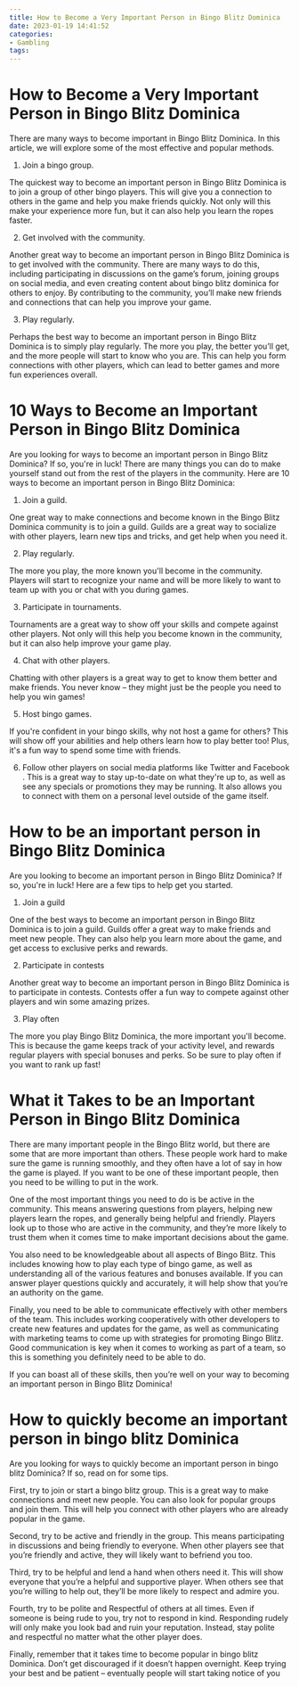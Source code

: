 ```yaml
---
title: How to Become a Very Important Person in Bingo Blitz Dominica
date: 2023-01-19 14:41:52
categories:
- Gambling
tags:
---
```



#  How to Become a Very Important Person in Bingo Blitz Dominica

There are many ways to become important in Bingo Blitz Dominica. In this article, we will explore some of the most effective and popular methods.

1) Join a bingo group.

The quickest way to become an important person in Bingo Blitz Dominica is to join a group of other bingo players. This will give you a connection to others in the game and help you make friends quickly. Not only will this make your experience more fun, but it can also help you learn the ropes faster.

2) Get involved with the community.

Another great way to become an important person in Bingo Blitz Dominica is to get involved with the community. There are many ways to do this, including participating in discussions on the game’s forum, joining groups on social media, and even creating content about bingo blitz dominica for others to enjoy. By contributing to the community, you’ll make new friends and connections that can help you improve your game.

3) Play regularly.

Perhaps the best way to become an important person in Bingo Blitz Dominica is to simply play regularly. The more you play, the better you’ll get, and the more people will start to know who you are. This can help you form connections with other players, which can lead to better games and more fun experiences overall.

#  10 Ways to Become an Important Person in Bingo Blitz Dominica

Are you looking for ways to become an important person in Bingo Blitz Dominica? If so, you're in luck! There are many things you can do to make yourself stand out from the rest of the players in the community. Here are 10 ways to become an important person in Bingo Blitz Dominica:

1. Join a guild.

One great way to make connections and become known in the Bingo Blitz Dominica community is to join a guild. Guilds are a great way to socialize with other players, learn new tips and tricks, and get help when you need it.

2. Play regularly.

The more you play, the more known you'll become in the community. Players will start to recognize your name and will be more likely to want to team up with you or chat with you during games.

3. Participate in tournaments.

Tournaments are a great way to show off your skills and compete against other players. Not only will this help you become known in the community, but it can also help improve your game play.

4. Chat with other players.

Chatting with other players is a great way to get to know them better and make friends. You never know – they might just be the people you need to help you win games!

5. Host bingo games.

If you're confident in your bingo skills, why not host a game for others? This will show off your abilities and help others learn how to play better too! Plus, it's a fun way to spend some time with friends.


6. Follow other players on social media platforms like Twitter and Facebook .
This is a great way to stay up-to-date on what they're up to, as well as see any specials or promotions they may be running. It also allows you to connect with them on a personal level outside of the game itself.

#  How to be an important person in Bingo Blitz Dominica

Are you looking to become an important person in Bingo Blitz Dominica? If so, you're in luck! Here are a few tips to help get you started.

1. Join a guild

One of the best ways to become an important person in Bingo Blitz Dominica is to join a guild. Guilds offer a great way to make friends and meet new people. They can also help you learn more about the game, and get access to exclusive perks and rewards.

2. Participate in contests

Another great way to become an important person in Bingo Blitz Dominica is to participate in contests. Contests offer a fun way to compete against other players and win some amazing prizes.

3. Play often

The more you play Bingo Blitz Dominica, the more important you'll become. This is because the game keeps track of your activity level, and rewards regular players with special bonuses and perks. So be sure to play often if you want to rank up fast!

#  What it Takes to be an Important Person in Bingo Blitz Dominica 

There are many important people in the Bingo Blitz world, but there are some that are more important than others. These people work hard to make sure the game is running smoothly, and they often have a lot of say in how the game is played. If you want to be one of these important people, then you need to be willing to put in the work.

One of the most important things you need to do is be active in the community. This means answering questions from players, helping new players learn the ropes, and generally being helpful and friendly. Players look up to those who are active in the community, and they’re more likely to trust them when it comes time to make important decisions about the game.

You also need to be knowledgeable about all aspects of Bingo Blitz. This includes knowing how to play each type of bingo game, as well as understanding all of the various features and bonuses available. If you can answer player questions quickly and accurately, it will help show that you’re an authority on the game.

Finally, you need to be able to communicate effectively with other members of the team. This includes working cooperatively with other developers to create new features and updates for the game, as well as communicating with marketing teams to come up with strategies for promoting Bingo Blitz. Good communication is key when it comes to working as part of a team, so this is something you definitely need to be able to do.

If you can boast all of these skills, then you’re well on your way to becoming an important person in Bingo Blitz Dominica!

#  How to quickly become an important person in bingo blitz Dominica

Are you looking for ways to quickly become an important person in bingo blitz Dominica? If so, read on for some tips.

First, try to join or start a bingo blitz group. This is a great way to make connections and meet new people. You can also look for popular groups and join them. This will help you connect with other players who are already popular in the game.

Second, try to be active and friendly in the group. This means participating in discussions and being friendly to everyone. When other players see that you’re friendly and active, they will likely want to befriend you too.

Third, try to be helpful and lend a hand when others need it. This will show everyone that you’re a helpful and supportive player. When others see that you’re willing to help out, they’ll be more likely to respect and admire you.

Fourth, try to be polite and Respectful of others at all times. Even if someone is being rude to you, try not to respond in kind. Responding rudely will only make you look bad and ruin your reputation. Instead, stay polite and respectful no matter what the other player does.

Finally, remember that it takes time to become popular in bingo blitz Dominica. Don’t get discouraged if it doesn’t happen overnight. Keep trying your best and be patient – eventually people will start taking notice of you